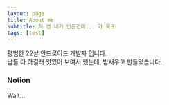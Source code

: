 ```yaml
---
layout: page
title: About me
subtitle: 저 앱 내가 만든건데... 가 목표
tags: [test]
---
```


평범한 22살 안드로이드 개발자 입니다.<br>
남들 다 하길래 멋있어 보여서 했는데, 밤새우고 만들었습니다.
<br>
### Notion
Wait...
